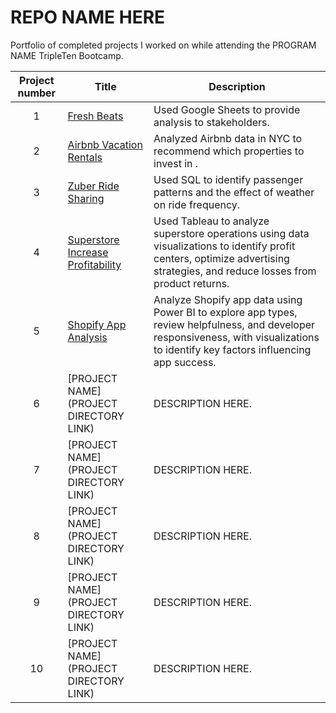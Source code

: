 # REPO NAME HERE
Portfolio of completed projects I worked on while attending the PROGRAM NAME TripleTen Bootcamp.

| Project number | Title | Description |
| :-----------: | ----------- |----------- |
| 1 | [Fresh Beats](https://github.com/laurengcarlin/TripleTenPorfolio/tree/main/Fresh%20Beats) | Used Google Sheets to provide analysis to stakeholders. |
| 2 | [Airbnb Vacation Rentals](https://github.com/laurengcarlin/TripleTenPorfolio/tree/main/Airbnb%20Vacation%20Rentals) |Analyzed Airbnb data in NYC to recommend which properties to invest in . |
| 3 | [Zuber Ride Sharing](https://github.com/laurengcarlin/TripleTenPorfolio/tree/main/Zuber%20Ride%20Sharing) | Used SQL to identify passenger patterns and the effect of weather on ride frequency. |
| 4 | [Superstore Increase Profitability](https://github.com/laurengcarlin/TripleTenPorfolio/tree/main/Superstore%20increase%20profitability) |Used Tableau to analyze superstore operations using data visualizations to identify profit centers, optimize advertising strategies, and reduce losses from product returns. |
| 5 | [Shopify App Analysis](https://github.com/laurengcarlin/TripleTenPorfolio/tree/main/Shopify%20App%20Analysis) | Analyze Shopify app data using Power BI to explore app types, review helpfulness, and developer responsiveness, with visualizations to identify key factors influencing app success. |
| 6 | [PROJECT NAME](PROJECT DIRECTORY LINK) | DESCRIPTION HERE. |
| 7 | [PROJECT NAME](PROJECT DIRECTORY LINK) | DESCRIPTION HERE. |
| 8 | [PROJECT NAME](PROJECT DIRECTORY LINK) | DESCRIPTION HERE. |
| 9 | [PROJECT NAME](PROJECT DIRECTORY LINK) | DESCRIPTION HERE. |
| 10| [PROJECT NAME](PROJECT DIRECTORY LINK) | DESCRIPTION HERE. |
